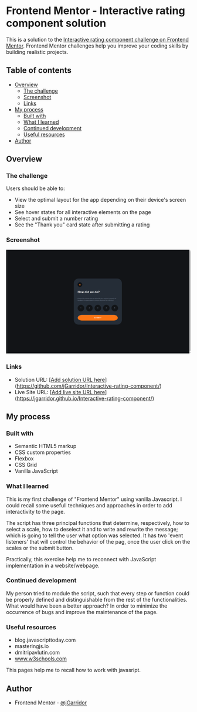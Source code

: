 # Frontend Mentor - Interactive rating component solution

This is a solution to the [Interactive rating component challenge on Frontend Mentor](https://www.frontendmentor.io/challenges/interactive-rating-component-koxpeBUmI). Frontend Mentor challenges help you improve your coding skills by building realistic projects. 

## Table of contents

- [Overview](#overview)
  - [The challenge](#the-challenge)
  - [Screenshot](#screenshot)
  - [Links](#links)
- [My process](#my-process)
  - [Built with](#built-with)
  - [What I learned](#what-i-learned)
  - [Continued development](#continued-development)
  - [Useful resources](#useful-resources)
- [Author](#author)


## Overview

### The challenge

Users should be able to:

- View the optimal layout for the app depending on their device's screen size
- See hover states for all interactive elements on the page
- Select and submit a number rating
- See the "Thank you" card state after submitting a rating

### Screenshot

![](./Screenshot.png)

### Links

- Solution URL: [[Add solution URL here](https://your-solution-url.com)](https://github.com/jGarridor/Interactive-rating-component/)
- Live Site URL: [[Add live site URL here](https://your-live-site-url.com)](https://jgarridor.github.io/Interactive-rating-component/)

## My process

### Built with

- Semantic HTML5 markup
- CSS custom properties
- Flexbox
- CSS Grid
- Vanilla JavaScript


### What I learned

This is my first challenge of "Frontend Mentor" using vanilla Javascript. I could recall some usefull techniques and approaches in order to add interactivity to the page.

The script has three principal functions that determine, respectively, how to select a scale, how to deselect it and to write and rewrite the message; which is going to tell the user what option was selected. It has two 'event listeners' that will control the behavior of the pag, once the user click on the scales or the submit button.

Practically, this exercise help me to reconnect with JavaScript implementation in a website/webpage.


### Continued development

My person tried to module the script, such that every step or function could be properly defined and distinguishable from the rest of the functionalities. What would have been a better approach? In order to minimize the occurrence of bugs and improve the maintenance of the page.


### Useful resources

- blog.javascripttoday.com
- masteringjs.io
- dmitripavlutin.com
- www.w3schools.com

This pages help me to recall how to work with javasript.


## Author

- Frontend Mentor - [@jGarridor](https://www.frontendmentor.io/profile/jGarridor)

